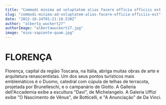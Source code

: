 ```yaml
---
title: "Commodi minima ad voluptatem alias facere officia officiis est."
slug: "commodi-minima-ad-voluptatem-alias-facere-officia-officiis-est"
date: "2022-10-24T01:21:18.530Z"
author: "alberta_wuckert27"
authorImage: "albertawuckert27.jpg"
image: "eius-sapiente-quam.jpg"
---
```

# FLORENÇA

Florença, capital da região Toscana, na Itália, abriga muitas obras de arte e arquitetura renascentistas. Um dos seus pontos turísticos mais emblemáticos é o Duomo, catedral com cúpula de telhas de terracota, projetada por Brunelleschi, e o campanário de Giotto. A Galleria dell'Accademia exibe a escultura "Davi", de Michelangelo. A Galeria Uffizi exibe "O Nascimento de Vênus", de Botticelli, e "A Anunciação" de Da Vinci.